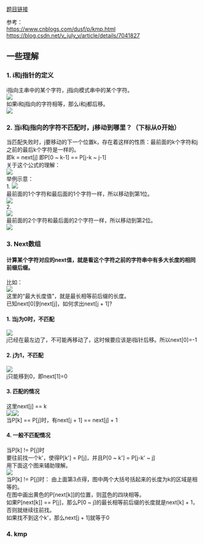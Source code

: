 [题目链接](https://leetcode-cn.com/problems/implement-strstr/)  

参考：  
https://www.cnblogs.com/dusf/p/kmp.html  
https://blog.csdn.net/v_july_v/article/details/7041827  

## 一些理解  
### 1. i和j指针的定义  
i指向主串中的某个字符，j指向模式串中的某个字符。  
![](https://images0.cnblogs.com/blog/416010/201308/17083647-9dfd3e4a709c40dd98d9817927651960.png)  
如果i和j指向的字符相等，那么i和j都后移。  
![](https://images0.cnblogs.com/blog/416010/201308/17083659-e6718026bf4f48a0be2d5d6076be4c55.png)  

### 2. 当i和j指向的字符不匹配时，j移动到哪里？（下标从0开始）
当匹配失败时，j要移动的下一个位置k，存在着这样的性质：最前面的k个字符和j之前的最后k个字符是一样的。  
即k = next[j]
即P[0 ~ k-1] == P[j-k ~ j-1]  
关于这个公式的理解：  
![](https://images0.cnblogs.com/blog/416010/201308/17084056-66930855432b4357bafbf8d6c76c1840.png)  
举例示意：  
1.
![](https://images0.cnblogs.com/blog/416010/201308/17083912-49365b7e67cd4877b2f501074dae68d2.png)  
最前面的1个字符和最后面的1个字符一样，所以移动到第1位。  
![](https://images0.cnblogs.com/blog/416010/201308/17083929-a9ccfb08833e4cf1a42c30f05608f8f5.png)  
2.  
![](https://images0.cnblogs.com/blog/416010/201308/17084030-82e4b71b85a440c5a636d57503931415.png)  
最前面的2个字符和最后面的2个字符一样，所以移动到第2位。  
![](https://images0.cnblogs.com/blog/416010/201308/17084037-cc3c34200809414e9421c316ceba2cda.png)  

### 3. Next数组
#### 计算某个字符对应的next值，就是看这个字符之前的字符串中有多大长度的相同前缀后缀。  
比如：  
![](https://img-blog.csdn.net/20140728110939595)  
这里的“最大长度值”，就是最长相等前后缀的长度。  
已知next[0]到next[j]，如何求出next[j + 1]?  
#### 1. 当j为0时，不匹配  
![](https://images0.cnblogs.com/blog/416010/201308/17084258-efd2e95d3644427ebc0304ed3d7adefb.png)  
j已经在最左边了，不可能再移动了，这时候要应该是i指针后移。所以next[0]=-1  
#### 2. j为1，不匹配  
![](https://images0.cnblogs.com/blog/416010/201308/17084310-29f9f8dbb6034151a383e7ccf6f5583e.png)  
j只能移到0，即next[1]=0  
#### 3. 匹配的情况
这里next[j] == k  
![](https://images0.cnblogs.com/blog/416010/201308/17084327-8a3cdfab03094bfa9e5cace26796cae5.png)![](https://images0.cnblogs.com/blog/416010/201308/17084342-616036472ab546c082aa991004bb0034.png)  
当P[k] == P[j]时，有next[j + 1] == next[j] + 1  
#### 4. 一般不匹配情况  
当P[k] != P[j]时  
要往前找一个k'，使得P[k'] = P[j]，并且P[0 ~ k'] = P[j-k' ~ j]  
用下面这个图来辅助理解。  
![](https://img-blog.csdn.net/20150812214857858)  
当P[k] != P[j]时：
由上面第3点得，图中两个大括号括起来的长度为k的区域是相等的。  
在图中画出黄色的P[next[k]]的位置，则蓝色的四块相等。  
如果P[next[k]] == P[j]，那么P[0 ~ j]的最长相等前后缀的长度就是next[k] + 1，否则就继续往前找。  
如果找不到这个k'，那么next[j + 1]就等于0  


### 4. kmp
